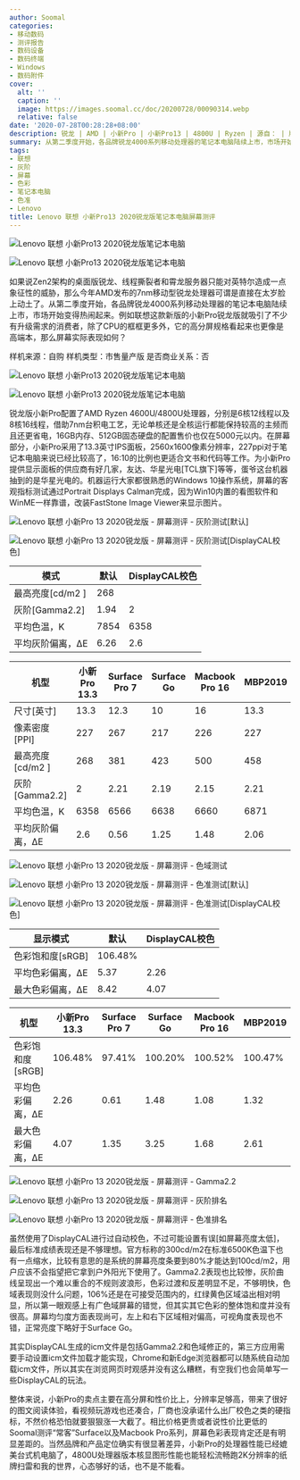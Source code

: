 ```yaml
---
author: Soomal
categories:
- 移动数码
- 测评报告
- 数码设备
- 数码终端
- Windows
- 数码附件
cover:
  alt: ''
  caption: ''
  image: https://images.soomal.cc/doc/20200728/00090314.webp
  relative: false
date: '2020-07-28T00:28:28+08:00'
description: 锐龙 | AMD | 小新Pro | 小新Pro13 | 4800U | Ryzen | 源自： | 版权：原创 |  平均/总评分：09.64/106
summary: 从第二季度开始，各品牌锐龙4000系列移动处理器的笔记本电脑陆续上市，市场开始变得热闹起来。例如联想这款新版的小新Pro锐龙版就吸引了不少有升级需求的消费者，除了CPU框框更多外，它的高分屏规格看起来也更像是高端本，那么屏幕实际表现如何？
tags:
- 联想
- 灰阶
- 屏幕
- 色彩
- 笔记本电脑
- 色准
- Lenovo
title: Lenovo 联想 小新Pro13 2020锐龙版笔记本电脑屏幕测评
---
```


![Lenovo 联想 小新Pro13 2020锐龙版笔记本电脑](https://images.soomal.cc/doc/20200728/00090313_01.webp)



![Lenovo 联想 小新Pro13 2020锐龙版笔记本电脑](https://images.soomal.cc/doc/20200728/00090314_01.webp)



如果说Zen2架构的桌面版锐龙、线程撕裂者和霄龙服务器只能对英特尔造成一点象征性的威胁，那么今年AMD发布的7nm移动型锐龙处理器可谓是直接在太岁脸上动土了。从第二季度开始，各品牌锐龙4000系列移动处理器的笔记本电脑陆续上市，市场开始变得热闹起来。例如联想这款新版的小新Pro锐龙版就吸引了不少有升级需求的消费者，除了CPU的框框更多外，它的高分屏规格看起来也更像是高端本，那么屏幕实际表现如何？



样机来源：自购
样机类型：市售量产版
是否商业关系：否



![Lenovo 联想 小新Pro13 2020锐龙版笔记本电脑](https://images.soomal.cc/doc/20200728/00090315_01.webp)



![Lenovo 联想 小新Pro13 2020锐龙版笔记本电脑](https://images.soomal.cc/doc/20200728/00090316_01.webp)



锐龙版小新Pro配置了AMD Ryzen 4600U/4800U处理器，分别是6核12线程以及8核16线程，借助7nm台积电工艺，无论单核还是全核运行都能保持较高的主频而且还更省电，16GB内存、512GB固态硬盘的配置售价也仅在5000元以内。在屏幕部分，小新Pro采用了13.3英寸IPS面板，2560x1600像素分辨率，227ppi对于笔记本电脑来说已经比较高了，16:10的比例也更适合文书和代码等工作。为小新Pro提供显示面板的供应商有好几家，友达、华星光电[TCL旗下]等等，蛋爷这台机器抽到的是华星光电的。机器运行大家都很熟悉的Windows 10操作系统，屏幕的客观指标测试通过Portrait Displays Calman完成，因为Win10内置的看图软件和WinME一样靠谱，改装FastStone Image Viewer来显示图片。



![Lenovo 联想 小新Pro 13 2020锐龙版 - 屏幕测评 - 灰阶测试[默认]](https://images.soomal.cc/doc/20200727/00090305_01.webp)



![Lenovo 联想 小新Pro 13 2020锐龙版 - 屏幕测评 - 灰阶测试[DisplayCAL校色]](https://images.soomal.cc/doc/20200727/00090306_01.webp)



| 模式 | 默认 | DisplayCAL校色 |
| --- | --- | --- |
| 最高亮度[cd/m2 ] | 268 |
| 灰阶[Gamma2.2] | 1.94 | 2 |
| 平均色温，K | 7854 | 6358 |
| 平均灰阶偏离，ΔE | 6.26 | 2.6 |



| 机型 | 小新Pro 13.3 | Surface Pro 7 | Surface Go | Macbook Pro 16 | MBP2019 |
| --- | --- | --- | --- | --- | --- |
| 尺寸[英寸] | 13.3 | 12.3 | 10 | 16 | 13.3 |
| 像素密度[PPI] | 227 | 267 | 217 | 226 | 227 |
| 最高亮度[cd/m2 ] | 268 | 381 | 423 | 500 | 458 |
| 灰阶[Gamma2.2] | 2 | 2.21 | 2.19 | 2.15 | 2.21 |
| 平均色温，K | 6358 | 6566 | 6638 | 6660 | 6871 |
| 平均灰阶偏离，ΔE | 2.6 | 0.56 | 1.25 | 1.48 | 2.06 |



![Lenovo 联想 小新Pro 13 2020锐龙版 - 屏幕测评 - 色域测试](https://images.soomal.cc/doc/20200727/00090307.webp)



![Lenovo 联想 小新Pro 13 2020锐龙版 - 屏幕测评 - 色准测试[默认]](https://images.soomal.cc/doc/20200727/00090308_01.webp)



![Lenovo 联想 小新Pro 13 2020锐龙版 - 屏幕测评 - 色准测试[DisplayCAL校色]](https://images.soomal.cc/doc/20200727/00090309_01.webp)



| 显示模式 | 默认 | DisplayCAL校色 |
| --- | --- | --- |
| 色彩饱和度[sRGB] | 106.48% |
| 平均色彩偏离，ΔE | 5.37 | 2.26 |
| 最大色彩偏离，ΔE | 8.42 | 4.07 |



| 机型 | 小新Pro 13.3 | Surface Pro 7 | Surface Go | Macbook Pro 16 | MBP2019 |
| --- | --- | --- | --- | --- | --- |
| 色彩饱和度[sRGB] | 106.48% | 97.41% | 100.20% | 100.52% | 100.47% |
| 平均色彩偏离，ΔE | 2.26 | 0.61 | 1.48 | 1.08 | 1.32 |
| 最大色彩偏离，ΔE | 4.07 | 1.35 | 3.25 | 1.68 | 2.61 |



![Lenovo 联想 小新Pro 13 2020锐龙版 - 屏幕测评 - Gamma2.2](https://images.soomal.cc/doc/20200727/00090310_01.webp)



![Lenovo 联想 小新Pro 13 2020锐龙版 - 屏幕测评 - 灰阶排名](https://images.soomal.cc/doc/20200727/00090311_01.webp)



![Lenovo 联想 小新Pro 13 2020锐龙版 - 屏幕测评 - 色准排名](https://images.soomal.cc/doc/20200727/00090312_01.webp)



虽然使用了DisplayCAL进行过自动校色，不过可能设置有误[如屏幕亮度太低]，最后标准成绩表现还是不够理想。官方标称的300cd/m2在标准6500K色温下也有一点缩水，比较有意思的是系统的屏幕亮度条要到80%才能达到100cd/m2，用户应该不会指望把它拿到户外阳光下使用了。Gamma2.2表现也比较惨，灰阶曲线呈现出一个难以重合的不规则波浪形，色彩过渡和反差明显不足，不够明快，色域表现则没什么问题，106%还是在可接受范围内的，红绿黄色区域溢出相对明显，所以第一眼观感上有广色域屏幕的错觉，但其实其它色彩的整体饱和度并没有很高。屏幕均匀度方面表现尚可，左上和右下区域相对偏高，可视角度表现也不错，正常亮度下略好于Surface Go。



其实DisplayCAL生成的icm文件是包括Gamma2.2和色域修正的，第三方应用需要手动设置icm文件加载才能实现，Chrome和新Edge浏览器都可以随系统自动加载icm文件，所以其实在浏览网页时观感并没有这么糟糕，有空我们也会简单写一些DisplayCAL的玩法。



整体来说，小新Pro的卖点主要在高分屏和性价比上，分辨率足够高，带来了很好的图文阅读体验，看视频玩游戏也还凑合，厂商也没承诺什么出厂校色之类的硬指标，不然价格恐怕就要狠狠涨一大截了。相比价格更贵或者说性价比更低的Soomal测评“常客”Surface以及Macbook Pro系列，屏幕色彩表现肯定还是有明显差距的。当然品牌和产品定位确实有很显著差异，小新Pro的处理器性能已经媲美台式机电脑了，4800U处理器版本核显图形性能也能轻松流畅跑2K分辨率的纸牌扫雷和我的世界，心态够好的话，也不是不能看。